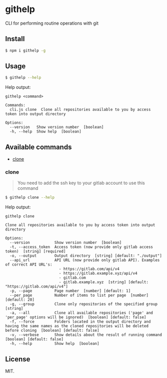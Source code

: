 # githelp

CLI for performing routine operations with git

## Install

```sh
$ npm i githelp -g
```

## Usage

```sh
$ githelp --help
```
Help output:
```
githelp <command>

Commands:
  cli.js clone  Clone all repositories available to you by access token into output directory

Options:
  --version   Show version number  [boolean]
  -h, --help  Show help  [boolean]
```

## Available commands

* [clone](#clone)

### clone

> You need to add the ssh key to your gitlab account to use this command

```sh
$ githelp clone --help
```
Help output:
```
githelp clone

Clone all repositories available to you by access token into output directory

Options:
  --version           Show version number  [boolean]
  -t, --access_token  Access token (now provide only gitlab access token)  [string] [required]
  -o, --output        Output directory  [string] [default: "./output"]
  --api_url           API URL (now provide only gitlab API). Examples of correct API URL's:
                        - https://gitlab.com/api/v4
                        - https://gitlab.example.xyz/api/v4
                        - gitlab.com
                        - gitlab.example.xyz  [string] [default: "https://gitlab.com/api/v4"]
  -p, --page          Page number  [number] [default: 1]
  --per_page          Number of items to list per page  [number] [default: 20]
  -g, --group         Clone only repositories of the specified group  [string]
  -a, --all           Clone all available repositories ('page' and 'per_page' options will be ignored)  [boolean] [default: false]
  -f, --force         Folders located in the output directory and having the same names as the cloned repositories will be deleted before cloning  [boolean] [default: false]
  -v, --verbose       Show details about the result of running command  [boolean] [default: false]
  -h, --help          Show help  [boolean]
 ```

## License

MIT.